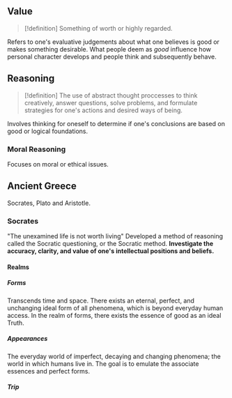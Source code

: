 ## Value
>[!definition]
>Something of worth or highly regarded.

Refers to one's evaluative judgements about what one believes is good or makes something desirable. 
What people deem as *good* influence how personal character develops and people think and subsequently behave. 
## Reasoning
>[!definition]
>The use of abstract thought proccesses to think creatively, answer questions, solve problems, and formulate strategies for one's actions and desired ways of being. 

Involves thinking for oneself to determine if one's conclusions are based on good or logical foundations. 
### Moral Reasoning
Focuses on moral or ethical issues. 
## Ancient Greece
Socrates, Plato and Aristotle.
### Socrates
"The unexamined life is not worth living"
Developed a method of reasoning called the Socratic questioning, or the Socratic method. 
**Investigate the accuracy, clarity, and value of one's intellectual positions and beliefs.**
#### Realms
##### Forms
Transcends time and space. There exists an eternal, perfect, and unchanging ideal form of all phenomena, which is beyond everyday human access. 
In the realm of forms, there exists the essence of good as an ideal Truth. 
##### Appearances
The everyday world of imperfect, decaying and changing phenomena; the world in which humans live in. 
The goal is to emulate the associate essences and perfect forms. 
##### Trip